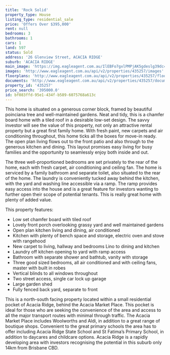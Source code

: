```yaml
---
title: 'Rock Solid'
property_type: House
listing_type: residential_sale
price: 'Offers Over $395,000'
rent: null
bedrooms: 3
bathrooms: 1
cars: 1
land: 597
status: Sold
address: '26 Glenview Street, ACACIA RIDGE'
suburb: 'ACACIA RIDGE'
main_image: 'https://img.eagleagent.com.au/IlEBFo7gxlPMPjAK5gdeslg39dc=/1280x854/smart/https://s3-us-west-2.amazonaws.com/eagleagent-orig/images/6822330/129551030-image-M.jpg'
images: 'http://www.eagleagent.com.au/api/v2/properties/435257/images'
floorplans: 'http://www.eagleagent.com.au/api/v2/properties/435257/floorplans'
documents: 'http://www.eagleagent.com.au/api/v2/properties/435257/documents'
property_id: '435257'
price_search: '395000.0'
id: bf083ffd-95e1-434f-b589-6075768a613c
---
```

This home is situated on a generous corner block, framed by beautiful poinciana tree and well-maintained gardens. Neat and tidy, this is a chamfer board home with a tiled roof in a desirable low-set design. The savvy investor will see the value of this property, not only an attractive rental property but a great first family home. With fresh paint, new carpets and air conditioning throughout, this home ticks all the boxes for move-in ready. The open plan living flows out to the front patio and also through to the generous kitchen and dining. This layout promises easy living for busy families and the opportunity to seamlessly enjoy both inside and out.

The three well-proportioned bedrooms are set privately to the rear of the home, each with fresh carpet, air conditioning and ceiling fan. The home is serviced by a family bathroom and separate toilet, also situated to the rear of the home. The laundry is conveniently tucked away behind the kitchen, with the yard and washing line accessible via a ramp. The ramp provides easy access into the house and is a great feature for investors wanting to further open their scope of potential tenants. This is really great home with plenty of added value.

This property features:

*  Low set chamfer board with tiled roof
*  Lovely front porch overlooking grassy yard and well maintained gardens
*  Open plan kitchen living and dining, air conditioned
*  Kitchen with plenty of bench space and storage, electric oven and stove with rangehood
*  New carpet to living, hallway and bedrooms Lino to dining and kitchen
*  Laundry off kitchen opening to yard with ramp access
*  Bathroom with separate shower and bathtub, vanity with storage
*  Three good sized bedrooms, all air conditioned and with ceiling fans, master with built in robes
*  Vertical blinds to all windows throughout
*  Two street access, single car lock up garage
*  Large garden shed
*  Fully fenced back yard, separate to front

This is a north-south facing property located within a small residential pocket of Acacia Ridge, behind the Acacia Market Place. This pocket is ideal for those who are seeking the convenience of the area and access to all the major transport routes with minimal through traffic. The Acacia Market Place includes Woolworths and Aldi, in addition to a great range of boutique shops. Convenient to the great primary schools the area has to offer including Acacia Ridge State School and St Fatima’s Primary School, in addition to daycares and childcare options. Acacia Ridge is a rapidly developing area with investors recognising the potential in this suburb only 14km from Brisbane CBD.